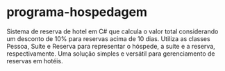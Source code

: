 # programa-hospedagem
Sistema de reserva de hotel em C# que calcula o valor total considerando um desconto de 10% para reservas acima de 10 dias. Utiliza as classes Pessoa, Suíte e Reserva para representar o hóspede, a suíte e a reserva, respectivamente. Uma solução simples e versátil para gerenciamento de reservas em hotéis.
